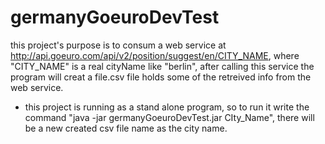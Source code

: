 # germanyGoeuroDevTest
this project's purpose is to consum a web service at http://api.goeuro.com/api/v2/position/suggest/en/CITY_NAME, where "CITY_NAME" is a real cityName like "berlin", after calling this service the program will creat a file.csv file holds some of the retreived info from the web service.
- this project is running as a stand alone program, so to run it write the command "java -jar germanyGoeuroDevTest.jar CIty_Name", there will be a new created csv file name as the city name.
